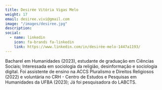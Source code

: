 ```yaml
---
title: Desirée Vitória Vigas Melo
weight: 17
email: desiree.vivi@gmail.com
image: "/images/desiree.jpg"
description: 
social:
  - name: linkedin
    icon: fa-brands fa-linkedin
    link: https://www.linkedin.com/in/desirée-melo-1447a1193/
---
```


Bacharel em Humanidades (2023), estudante de graduação em Ciências Sociais; Interessada em sociologia da religião, desinformação e sociologia digital. Foi assistente de ensino na ACCS Pluralismo e Direitos Religiosos (2022) e voluntária no CRH - Centro de Estudos e Pesquisas em Humanidades da UFBA (2023); Já foi pesquisadora do LABCTS.
